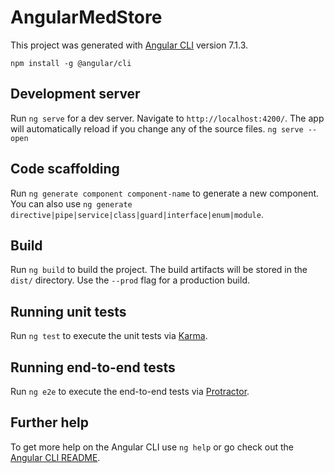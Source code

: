 # AngularMedStore

This project was generated with [Angular CLI](https://github.com/angular/angular-cli) version 7.1.3.

`npm install -g @angular/cli` 

## Development server

Run `ng serve` for a dev server. Navigate to `http://localhost:4200/`. The app will automatically reload if you change any of the source files.
`ng serve --open`

## Code scaffolding

Run `ng generate component component-name` to generate a new component. You can also use `ng generate directive|pipe|service|class|guard|interface|enum|module`.

## Build

Run `ng build` to build the project. The build artifacts will be stored in the `dist/` directory. Use the `--prod` flag for a production build.

## Running unit tests

Run `ng test` to execute the unit tests via [Karma](https://karma-runner.github.io).

## Running end-to-end tests

Run `ng e2e` to execute the end-to-end tests via [Protractor](http://www.protractortest.org/).

## Further help

To get more help on the Angular CLI use `ng help` or go check out the [Angular CLI README](https://github.com/angular/angular-cli/blob/master/README.md).
